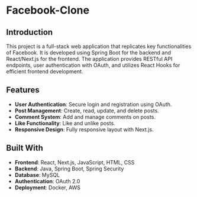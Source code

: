 # Facebook-Clone

## Introduction

This project is a full-stack web application that replicates key functionalities of Facebook. It is developed using Spring Boot for the backend and React/Next.js for the frontend. The application provides RESTful API endpoints, user authentication with OAuth, and utilizes React Hooks for efficient frontend development.

## Features

- **User Authentication**: Secure login and registration using OAuth.
- **Post Management**: Create, read, update, and delete posts.
- **Comment System**: Add and manage comments on posts.
- **Like Functionality**: Like and unlike posts.
- **Responsive Design**: Fully responsive layout with Next.js.

## Built With

- **Frontend**: React, Next.js, JavaScript, HTML, CSS
- **Backend**: Java, Spring Boot, Spring Security
- **Database**: MySQL
- **Authentication**: OAuth 2.0
- **Deployment**: Docker, AWS
